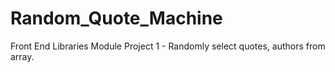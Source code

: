 # Random_Quote_Machine
 Front End Libraries Module Project 1 - Randomly select quotes, authors from array.
